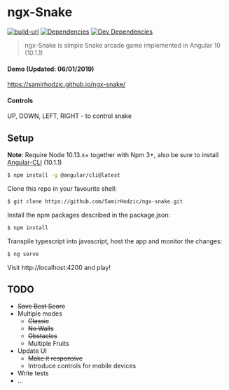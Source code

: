 # ngx-Snake

[![build-url][build-url-svg]][build-url]
[![Dependencies][dependencies]][dependencies-url]
[![Dev Dependencies][dev-dependencies]][dev-dependencies-url]

> ngx-Snake is simple Snake arcade game implemented in Angular 10 (10.1.1)

#### Demo (Updated: 06/01/2019)

https://samirhodzic.github.io/ngx-snake/

#### Controls

UP, DOWN, LEFT, RIGHT - to control snake

## Setup

**Note**: Require Node 10.13.x+ together with Npm 3+, also be sure to install [Angular-CLI](https://github.com/angular/angular-cli) (10.1.1)

```bash
$ npm install -g @angular/cli@latest
```

Clone this repo in your favourite shell:

```bash
$ git clone https://github.com/SamirHodzic/ngx-snake.git
```

Install the npm packages described in the package.json:

```bash
$ npm install
```

Transpile typescript into javascript, host the app and monitor the changes:

```bash
$ ng serve
```

Visit http://localhost:4200 and play!

## TODO

- ~~Save Best Score~~
- Multiple modes
  - ~~Classic~~
  - ~~No Walls~~
  - ~~Obstacles~~
  - Multiple Fruits
- Update UI
  - ~~Make it responsive~~
  - Introduce controls for mobile devices
- Write tests
- ...

[dependencies]: https://david-dm.org/samirhodzic/ngx-snake.svg
[dependencies-url]: https://david-dm.org/samirhodzic/ngx-snake
[dev-dependencies]: https://david-dm.org/samirhodzic/ngx-snake/dev-status.svg
[dev-dependencies-url]: https://david-dm.org/samirhodzic/ngx-snake?type=dev
[build-url]: https://travis-ci.org/SamirHodzic/ngx-snake
[build-url-svg]: https://travis-ci.org/SamirHodzic/ngx-snake.svg?branch=master
